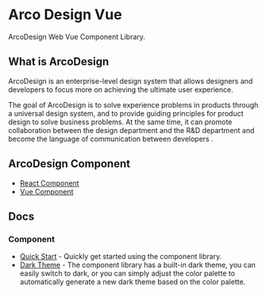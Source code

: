 # Arco Design Vue

ArcoDesign Web Vue Component Library.

## What is ArcoDesign

ArcoDesign is an enterprise-level design system that allows designers and developers to focus more on achieving the ultimate user experience.

The goal of ArcoDesign is to solve experience problems in products through a universal design system, and to provide guiding principles for product design to solve business problems. At the same time, it can promote collaboration between the design department and the R&D department and become the language of communication between developers .

## ArcoDesign Component

* [React Component](https://arco.design/react/docs/start/)
* [Vue Component](https://arco.design/vue/docs/start/)

## Docs

### Component

* [Quick Start](https://arco.design/vue/docs/start) - Quickly get started using the component library.
* [Dark Theme](https://arco.design/vue/docs/dark) - The component library has a built-in dark theme, you can easily switch to dark, or you can simply adjust the color palette to automatically generate a new dark theme based on the color palette.

